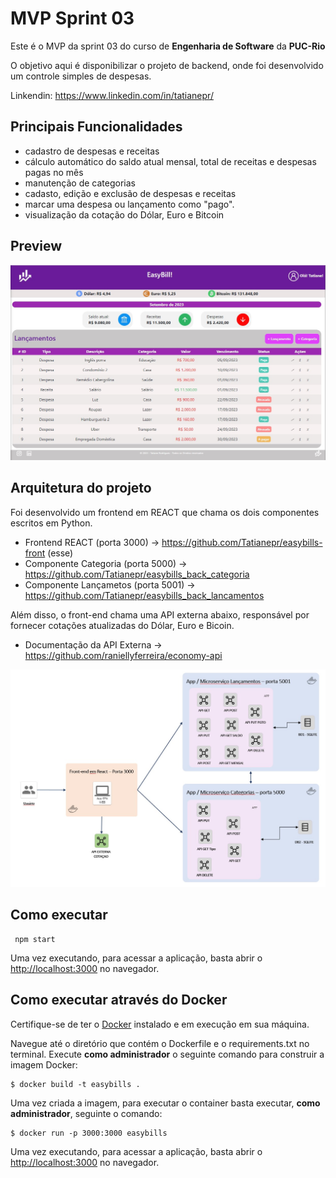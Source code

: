 # MVP Sprint 03

Este é o MVP da sprint 03 do curso de **Engenharia de Software** da **PUC-Rio**

O objetivo aqui é disponibilizar o projeto de backend, onde foi desenvolvido um controle simples de despesas.

Linkendin: https://www.linkedin.com/in/tatianepr/

## Principais Funcionalidades

- cadastro de despesas e receitas
- cálculo automático do saldo atual mensal, total de receitas e despesas pagas no mês
- manutenção de categorias
- cadasto, edição e exclusão de despesas e receitas
- marcar uma despesa ou lançamento como "pago".
- visualização da cotação do Dólar, Euro e Bitcoin

## Preview

<img src='public/imagens/frontend.jpg' />

## Arquitetura do projeto

Foi desenvolvido um frontend em REACT que chama os dois componentes escritos em Python. 

- Frontend REACT (porta 3000) -> https://github.com/Tatianepr/easybills-front (esse)
- Componente Categoria (porta 5000) -> https://github.com/Tatianepr/easybills_back_categoria 
- Componente Lançametos (porta 5001) -> https://github.com/Tatianepr/easybills_back_lancamentos 

Além disso, o front-end chama uma API externa abaixo, responsável por fornecer cotações atualizadas do Dólar, Euro e Bicoin.

- Documentação da API Externa -> https://github.com/raniellyferreira/economy-api

<img src='public/imagens/arquitetura.jpg' />


## Como executar 

```
 npm start
```

Uma vez executando, para acessar a aplicação, basta abrir o [http://localhost:3000](http://localhost:3000) no navegador.

 ## Como executar através do Docker

 Certifique-se de ter o [Docker](https://docs.docker.com/engine/install/) instalado e em execução em sua máquina.

Navegue até o diretório que contém o Dockerfile e o requirements.txt no terminal.
Execute **como administrador** o seguinte comando para construir a imagem Docker:

```
$ docker build -t easybills .
```

Uma vez criada a imagem, para executar o container basta executar, **como administrador**, seguinte o comando:

```
$ docker run -p 3000:3000 easybills
```

Uma vez executando, para acessar a aplicação, basta abrir o [http://localhost:3000](http://localhost:3000) no navegador.
